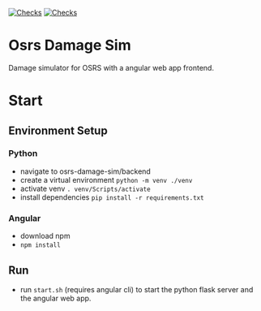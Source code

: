 [![Checks](https://github.com/Maurits825/osrs-damage-sim/actions/workflows/osrs-dmg-sim-test.yml/badge.svg)](https://github.com/Maurits825/osrs-damage-sim/actions/workflows/osrs-dmg-sim-test.yml) [![Checks](https://github.com/Maurits825/osrs-damage-sim/actions/workflows/web-app-test.yml/badge.svg)](https://github.com/Maurits825/osrs-damage-sim/actions/workflows/web-app-test.yml)

# Osrs Damage Sim
Damage simulator for OSRS with a angular web app frontend.

# Start

## Environment Setup
### Python
- navigate to osrs-damage-sim/backend
- create a virtual environment `python -m venv ./venv`
- activate venv `. venv/Scripts/activate`
- install dependencies `pip install -r requirements.txt`

### Angular
- download npm
- `npm install`

## Run
- run `start.sh` (requires angular cli) to start the python flask server and the angular web app.
